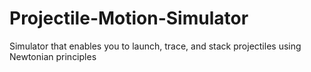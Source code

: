 # Projectile-Motion-Simulator

Simulator that enables you to launch, trace, and stack projectiles using Newtonian principles
